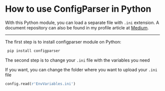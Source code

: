 # How to use ConfigParser in Python

With this Python module, you can load a separate file with `.ini` extension.
A document repository can also be found in my profile article at [Medium](https://guimatheus92.medium.com/obtain-power-bi-users-and-licenses-from-azure-through-powershell-7f78bb4c4e21 "Medium").

------------

The first step is to install configparser module on Python:
```python
 pip install configparser 
```

The second step is to change your `.ini` file with the variables you need

If you want, you can change the folder where you want to upload your `.ini` file
```python
config.read(r'EnvVariables.ini')
```

